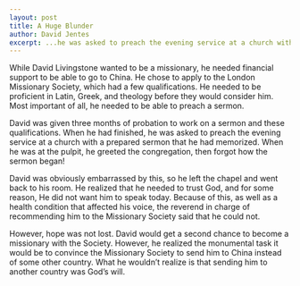 ```yaml
---
layout: post
title: A Huge Blunder
author: David Jentes
excerpt: ...he was asked to preach the evening service at a church with a prepared sermon that he had memorized. When he was at the pulpit, he greeted the congregation, then forgot how the sermon began!
---
```


While David Livingstone wanted to be a missionary, he needed financial support to be able to go to China. He chose to apply to the London Missionary Society, which had a few qualifications. He needed to be proficient in Latin, Greek, and theology before they would consider him. Most important of all, he needed to be able to preach a sermon.

David was given three months of probation to work on a sermon and these qualifications. When he had finished, he was asked to preach the evening service at a church with a prepared sermon that he had memorized. When he was at the pulpit, he greeted the congregation, then forgot how the sermon began!

David was obviously embarrassed by this, so he left the chapel and went back to his room. He realized that he needed to trust God, and for some reason, He did not want him to speak today. Because of this, as well as a health condition that affected his voice, the reverend in charge of recommending him to the Missionary Society said that he could not.

However, hope was not lost. David would get a second chance to become a missionary with the Society. However, he realized the monumental task it would be to convince the Missionary Society to send him to China instead of some other country. What he wouldn’t realize is that sending him to another country was God’s will.
